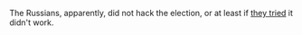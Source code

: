 The Russians, apparently, did not hack the election, or at least if <a href="https://www.defenseone.com/threats/2020/11/big-2020-election-hack-never-came-heres-why/169806/">they tried</a> it didn't work.
